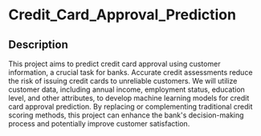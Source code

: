 # Credit_Card_Approval_Prediction

## Description

This project aims to predict credit card approval using customer information, a crucial task for banks. Accurate credit assessments reduce the risk of issuing credit cards to unreliable customers. We will utilize customer data, including annual income, employment status, education level, and other attributes, to develop machine learning models for credit card approval prediction. By replacing or complementing traditional credit scoring methods, this project can enhance the bank's decision-making process and potentially improve customer satisfaction.

